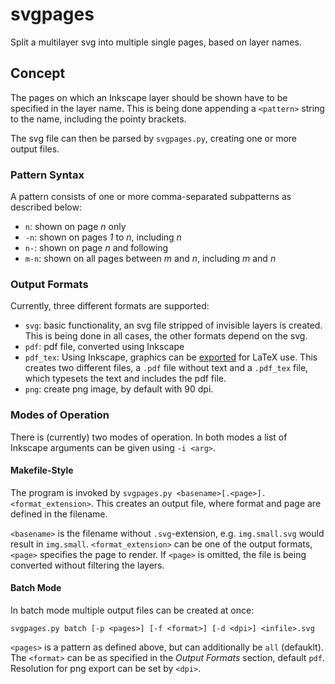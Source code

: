 # svgpages
Split a multilayer svg into multiple single pages, based on layer names.

## Concept
The pages on which an Inkscape layer should be shown have to be specified in the layer name.
This is being done appending a `<pattern>` string to the name, including the pointy brackets.

The svg file can then be parsed by `svgpages.py`, creating one or more output files.

### Pattern Syntax
A pattern consists of one or more comma-separated subpatterns as described below:

- `n`: shown on page _n_ only
- `-n`: shown on pages _1_ to _n_, including _n_
- `n-`: shown on page _n_ and following
- `m-n`: shown on all pages between _m_ and _n_, including _m_ and _n_

### Output Formats
Currently, three different formats are supported:

- `svg`: basic functionality, an svg file stripped of invisible layers is created.
    This is being done in all cases, the other formats depend on the svg.
- `pdf`: pdf file, converted using Inkscape
- `pdf_tex`: Using Inkscape, graphics can be [exported][inkscape-pdftex] for LaTeX use.
    This creates two different files, a `.pdf` file without text
    and a `.pdf_tex` file, which typesets the text and includes the pdf file.
- `png`: create png image, by default with 90 dpi.

[inkscape-pdftex]: http://tug.ctan.org/tex-archive/info/svg-inkscape/InkscapePDFLaTeX.pdf

### Modes of Operation
There is (currently) two modes of operation.
In both modes a list of Inkscape arguments can be given using `-i <arg>`.

#### Makefile-Style
The program is invoked by `svgpages.py <basename>[.<page>].<format_extension>`.
This creates an output file, where format and page are defined in the filename.

`<basename>` is the filename without `.svg`-extension, e.g. `img.small.svg` would result in `img.small`.
`<format_extension>` can be one of the output formats, `<page>` specifies the page to render.
If `<page>` is omitted, the file is being converted without filtering the layers.

#### Batch Mode
In batch mode multiple output files can be created at once:

`svgpages.py batch [-p <pages>] [-f <format>] [-d <dpi>] <infile>.svg`

`<pages>` is a pattern as defined above, but can additionally be `all` (defauklt).
The `<format>` can be as specified in the _Output Formats_ section, default `pdf`.
Resolution for png export can be set by `<dpi>`.

